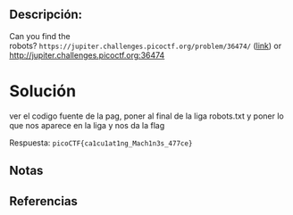 ## Descripción:
Can you find the robots? `https://jupiter.challenges.picoctf.org/problem/36474/` ([link](https://jupiter.challenges.picoctf.org/problem/36474/)) or http://jupiter.challenges.picoctf.org:36474

# Solución
ver el codigo fuente de la pag, poner al final de la liga robots.txt y poner lo que nos aparece en la liga y nos da la flag 

Respuesta: `picoCTF{ca1cu1at1ng_Mach1n3s_477ce}`

## Notas

## Referencias
 
